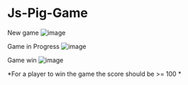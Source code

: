 # Js-Pig-Game


New game
![image](https://user-images.githubusercontent.com/44283776/116276369-1cc79000-a78d-11eb-9f6a-41e1f54b184b.png)

Game in Progress
![image](https://user-images.githubusercontent.com/44283776/116276845-93fd2400-a78d-11eb-9c48-4c997b797742.png)

Game win
![image](https://user-images.githubusercontent.com/44283776/116277078-cdce2a80-a78d-11eb-930e-18029aed2c7d.png)

*For a player to win the game the score should be >= 100 *
